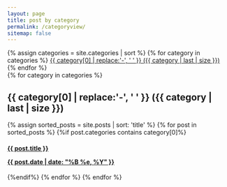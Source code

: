```yaml
---
layout: page
title: post by category
permalink: /categoryview/
sitemap: false
---
```


<div>
    {% assign categories = site.categories | sort %}
    {% for category in categories %}
     <span class="site-tag">
        <a href="#{{ category | first | slugify }}">
                {{ category[0] | replace:'-', ' ' }} ({{ category | last | size }})
        </a>
    </span>
    {% endfor %}
</div>

<div id="index">
    {% for category in categories %}
    <a name="{{ category[0] }}"></a><h2>{{ category[0] | replace:'-', ' ' }} ({{ category | last | size }}) </h2>
    {% assign sorted_posts = site.posts | sort: 'title' %}
    {% for post in sorted_posts %}
    {%if post.categories contains category[0]%}
      <h4>
        <a href="{{ https://pulamusic.github.io/ }}{{ /jekyll-base/ }}{{ post.url }}" title="{{ post.title }}">{{ post.title }} <p class="date">{{ post.date |  date: "%B %e, %Y" }}</p></a>
      </h4>
    {%endif%}
    {% endfor %}
    {% endfor %}
</div>
